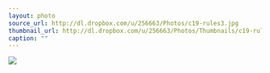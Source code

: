```yaml
---
layout: photo
source_url: http://dl.dropbox.com/u/256663/Photos/c19-rules3.jpg
thumbnail_url: http://dl.dropbox.com/u/256663/Photos/Thumbnails/c19-rules3.jpg
caption: ""
---
```

![](http://dl.dropbox.com/u/256663/Photos/c19-rules3.jpg)
